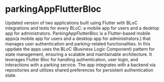 # parkingAppFlutterBloc
Updated version of two applications built using Flutter with BLoC integrations and tests for every BLoC: a mobile app for users and a desktop app for administrators.
ParkingAppFlutterBloc is a Flutter-based mobile apps(a mobile app for users and a desktop app for administrators.) that manages user authentication and parking-related functionalities. In this uppdate the apps uses the BLoC (Business Logic Component) pattern for state management, ensuring a scalable and maintainable architecture. It leverages Flutter Bloc for handling authentication, user login, and interactions with a parking service. The app integrates with a backend via repositories and utilizes shared preferences for persistent authentication state.
